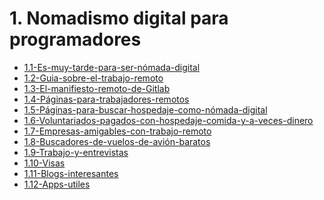 # 1. Nomadismo digital para programadores



[comment]:STARTING_GENERATED_TOC

* [1.1-Es-muy-tarde-para-ser-nómada-digital](<./content/1.1-Es-muy-tarde-para-ser-nómada-digital.md>)
* [1.2-Guia-sobre-el-trabajo-remoto](<./content/1.2-Guia-sobre-el-trabajo-remoto.md>)
* [1.3-El-manifiesto-remoto-de-Gitlab](<./content/1.3-El-manifiesto-remoto-de-Gitlab.md>)
* [1.4-Páginas-para-trabajadores-remotos](<./content/1.4-Páginas-para-trabajadores-remotos.md>)
* [1.5-Páginas-para-buscar-hospedaje-como-nómada-digital](<./content/1.5-Páginas-para-buscar-hospedaje-como-nómada-digital.md>)
* [1.6-Voluntariados-pagados-con-hospedaje-comida-y-a-veces-dinero](<./content/1.6-Voluntariados-pagados-con-hospedaje-comida-y-a-veces-dinero.md>)
* [1.7-Empresas-amigables-con-trabajo-remoto](<./content/1.7-Empresas-amigables-con-trabajo-remoto.md>)
* [1.8-Buscadores-de-vuelos-de-avión-baratos](<./content/1.8-Buscadores-de-vuelos-de-avión-baratos.md>)
* [1.9-Trabajo-y-entrevistas](<./content/1.9-Trabajo-y-entrevistas.md>)
* [1.10-Visas](<./content/1.10-Visas.md>)
* [1.11-Blogs-interesantes](<./content/1.11-Blogs-interesantes.md>)
* [1.12-Apps-utiles](<./content/1.12-Apps-utiles.md>)

[comment]:ENDING_GENERATED_TOC